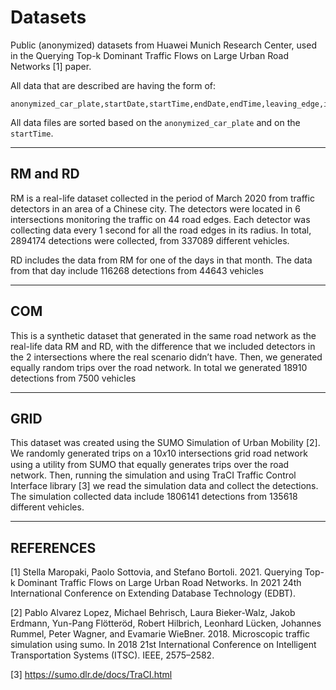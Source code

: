 # Datasets

Public (anonymized) datasets from Huawei Munich Research Center, used in the
Querying Top-k Dominant Traffic Flows on Large Urban Road Networks [1] paper.

All data that are described are having the form of:
```
anonymized_car_plate,startDate,startTime,endDate,endTime,leaving_edge,intersection,incoming_edge
```
All data files are sorted based on the `anonymized_car_plate` and on the `startTime`.

------------------------------------

## RM and RD

RM is a real-life dataset collected in the period of March 2020 from traffic
detectors in an area of a Chinese city. The detectors were located
in 6 intersections monitoring the traffic on 44 road edges. Each
detector was collecting data every 1 second for all the road edges
in its radius. In total, 2894174 detections were collected, from
337089 different vehicles.

RD includes the data from RM for one of the days in that month.
The data from that day include 116268 detections from 44643 vehicles

------------------------------------

## COM

This is a synthetic dataset that generated in
the same road network as the real-life data RM and RD, with the
difference that we included detectors in the 2 intersections where
the real scenario didn’t have. Then, we generated equally random
trips over the road network. In total we generated 18910 detections
from 7500 vehicles

------------------------------------

## GRID

This dataset was created using the SUMO Simulation of Urban Mobility [2].
We randomly generated trips on a 10𝑥10 intersections grid road
network using a utility from SUMO that equally generates trips
over the road network. Then, running the simulation and using
TraCI Traffic Control Interface library [3] we read the simulation
data and collect the detections. The simulation collected data
include 1806141 detections from 135618 different vehicles.

------------------------------------

## REFERENCES

[1] Stella Maropaki, Paolo Sottovia, and Stefano Bortoli. 2021. Querying
Top-k Dominant Traffic Flows on Large Urban Road Networks. In 2021 24th
International Conference on Extending Database Technology (EDBT).

[2] Pablo Alvarez Lopez, Michael Behrisch, Laura Bieker-Walz, Jakob Erdmann,
Yun-Pang Flötteröd, Robert Hilbrich, Leonhard Lücken, Johannes Rummel,
Peter Wagner, and Evamarie WieBner. 2018. Microscopic traffic simulation
using sumo. In 2018 21st International Conference on Intelligent Transportation
Systems (ITSC). IEEE, 2575–2582.

[3] https://sumo.dlr.de/docs/TraCI.html
